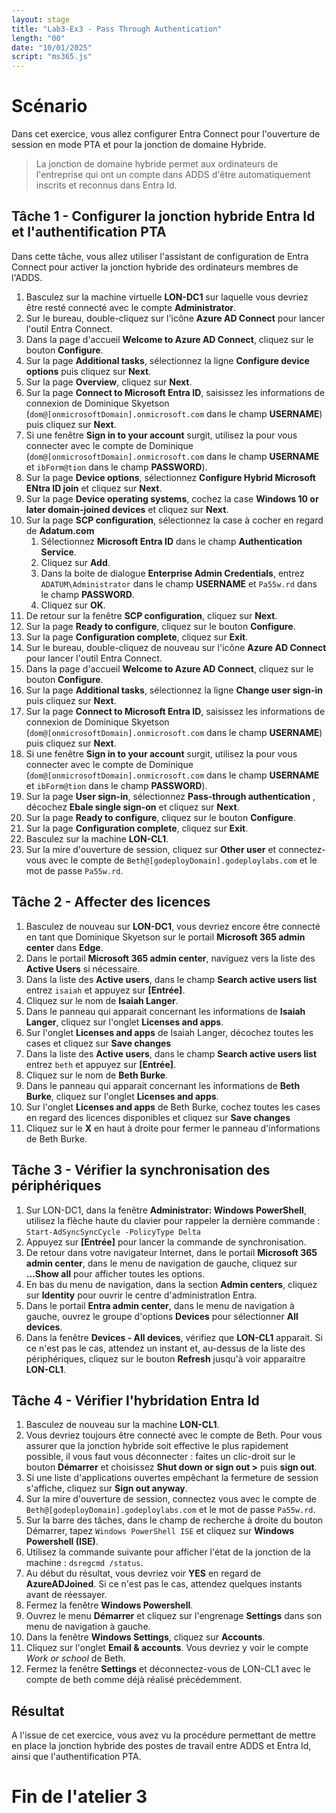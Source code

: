 ```yaml
---
layout: stage
title: "Lab3-Ex3 - Pass Through Authentication"
length: "00"
date: "10/01/2025"
script: "ms365.js"
---
```

# Scénario
Dans cet exercice, vous allez configurer Entra Connect pour l'ouverture de session en mode PTA et pour la jonction de domaine Hybride.  
> La jonction de domaine hybride permet aux ordinateurs de l'entreprise qui ont un compte dans ADDS d'être automatiquement inscrits et reconnus dans Entra Id.  

## Tâche 1 - Configurer la jonction hybride Entra Id et l'authentification PTA
Dans cette tâche, vous allez utiliser l'assistant de configuration de Entra Connect pour activer la jonction hybride des ordinateurs membres de l'ADDS.
1. Basculez sur la machine virtuelle **LON-DC1** sur laquelle vous devriez être resté connecté avec le compte **Administrator**.
1. Sur le bureau, double-cliquez sur l'icône **Azure AD Connect** pour lancer l'outil Entra Connect.
1. Dans la page d'accueil **Welcome to Azure AD Connect**, cliquez sur le bouton **Configure**.
1. Sur la page **Additional tasks**, sélectionnez la ligne **Configure device options** puis cliquez sur **Next**.
1. Sur la page **Overview**, cliquez sur **Next**.
1. Sur la page **Connect to Microsoft Entra ID**, saisissez les informations de connexion de Dominique Skyetson (```dom@[onmicrosoftDomain].onmicrosoft.com``` dans le champ **USERNAME**) puis cliquez sur **Next**.
1. Si une fenêtre **Sign in to your account** surgit, utilisez la pour vous connecter avec le compte de Dominique (```dom@[onmicrosoftDomain].onmicrosoft.com``` dans le champ **USERNAME** et ```ibForm@tion``` dans le champ **PASSWORD**).
1. Sur la page **Device options**, sélectionnez **Configure Hybrid Microsoft ENtra ID join** et cliquez sur **Next**.
1. Sur la page **Device operating systems**, cochez la case **Windows 10 or later domain-joined devices** et cliquez sur **Next**.
1. Sur la page **SCP configuration**, sélectionnez la case à cocher en regard de **Adatum.com**
	1. Sélectionnez **Microsoft Entra ID** dans le champ **Authentication Service**.
	1. Cliquez sur **Add**.
	1. Dans la boite de dialogue **Enterprise Admin Credentials**, entrez ```ADATUM\Administrator``` dans le champ **USERNAME** et ```Pa55w.rd``` dans le champ **PASSWORD**.
	1. Cliquez sur **OK**.
1. De retour sur la fenêtre **SCP configuration**, cliquez sur **Next**.
1. Sur la page **Ready to configure**, cliquez sur le bouton **Configure**.
1. Sur la page **Configuration complete**, cliquez sur **Exit**.
1. Sur le bureau, double-cliquez de nouveau sur l'icône **Azure AD Connect** pour lancer l'outil Entra Connect.
1. Dans la page d'accueil **Welcome to Azure AD Connect**, cliquez sur le bouton **Configure**.
1. Sur la page **Additional tasks**, sélectionnez la ligne **Change user sign-in** puis cliquez sur **Next**.
1. Sur la page **Connect to Microsoft Entra ID**, saisissez les informations de connexion de Dominique Skyetson (```dom@[onmicrosoftDomain].onmicrosoft.com``` dans le champ **USERNAME**) puis cliquez sur **Next**.
1. Si une fenêtre **Sign in to your account** surgit, utilisez la pour vous connecter avec le compte de Dominique (```dom@[onmicrosoftDomain].onmicrosoft.com``` dans le champ **USERNAME** et ```ibForm@tion``` dans le champ **PASSWORD**).
1. Sur la page **User sign-in**, sélectionnez **Pass-through authentication** , décochez **Ebale single sign-on** et cliquez sur **Next**.
1. Sur la page **Ready to configure**, cliquez sur le bouton **Configure**.
1. Sur la page **Configuration complete**, cliquez sur **Exit**.
1. Basculez sur la machine **LON-CL1**.
1. Sur la mire d'ouverture de session, cliquez sur **Other user** et connectez-vous avec le compte de  ```Beth@[godeployDomain].godeploylabs.com``` et le mot de passe ```Pa55w.rd```.

## Tâche 2 - Affecter des licences
1. Basculez de nouveau sur **LON-DC1**, vous devriez encore être connecté en tant que Dominique Skyetson sur le portail **Microsoft 365 admin center** dans **Edge**.
1. Dans le portail **Microsoft 365 admin center**, naviguez vers la liste des **Active Users** si nécessaire.
1. Dans la liste des **Active users**, dans le champ **Search active users list** entrez ```isaiah``` et appuyez sur **[Entrée]**.
1. Cliquez sur le nom de **Isaiah Langer**.
1. Dans le panneau qui apparait concernant les informations de **Isaiah Langer**, cliquez sur l'onglet **Licenses and apps**.
1. Sur l'onglet **Licenses and apps** de Isaiah Langer, décochez toutes les cases et cliquez sur **Save changes**
1. Dans la liste des **Active users**, dans le champ **Search active users list** entrez ```beth``` et appuyez sur **[Entrée]**.
1. Cliquez sur le nom de **Beth Burke**.
1. Dans le panneau qui apparait concernant les informations de **Beth Burke**, cliquez sur l'onglet **Licenses and apps**.
1. Sur l'onglet **Licenses and apps** de Beth Burke, cochez toutes les cases en regard des licences disponibles et cliquez sur **Save changes**
1. Cliquez sur le **X** en haut à droite pour fermer le panneau d'informations de Beth Burke.

## Tâche 3 - Vérifier la synchronisation des périphériques
1. Sur LON-DC1, dans la fenêtre **Administrator: Windows PowerShell**, utilisez la flèche haute du clavier pour rappeler la dernière commande :  
   ```Start-AdSyncSyncCycle -PolicyType Delta```
1. Appuyez sur **[Entrée]** pour lancer la commande de synchronisation.
1. De retour dans votre navigateur Internet, dans le portail **Microsoft 365 admin center**, dans le menu de navigation de gauche, cliquez sur **...Show all** pour afficher toutes les options.
1. En bas du menu de navigation, dans la section **Admin centers**, cliquez sur **Identity** pour ouvrir le centre d'administration Entra.
1. Dans le portail **Entra admin center**, dans le menu de navigation à gauche, ouvrez le groupe d'options **Devices** pour sélectionner **All devices**.
1. Dans la fenêtre **Devices - All devices**, vérifiez que **LON-CL1** apparait. Si ce n'est pas le cas, attendez un instant et, au-dessus de la liste des périphériques, cliquez sur le bouton **Refresh** jusqu'à voir apparaitre **LON-CL1**.

## Tâche 4 - Vérifier l'hybridation Entra Id
1. Basculez de nouveau sur la machine **LON-CL1**.
1. Vous devriez toujours être connecté avec le compte de Beth. Pour vous assurer que la jonction hybride soit effective le plus rapidement possible, il vous faut vous déconnecter : faites un clic-droit sur le bouton **Démarrer** et choisissez **Shut down or sign out >** puis **sign out**.
1. Si une liste d'applications ouvertes empêchant la fermeture de session s'affiche, cliquez sur **Sign out anyway**.
1. Sur la mire d'ouverture de session, connectez vous avec le compte de  ```Beth@[godeployDomain].godeploylabs.com``` et le mot de passe ```Pa55w.rd```.
1. Sur la barre des tâches, dans le champ de recherche à droite du bouton Démarrer, tapez ```Windows PowerShell ISE``` et cliquez sur **Windows Powershell (ISE)**.
1. Utilisez la commande suivante pour afficher l'état de la jonction de la machine : ```dsregcmd /status```.
1. Au début du résultat, vous devriez voir **YES** en regard de **AzureADJoined**. Si ce n'est pas le cas, attendez quelques instants avant de réessayer.
1. Fermez la fenêtre **Windows Powershell**.
1. Ouvrez le menu **Démarrer** et cliquez sur l'engrenage **Settings** dans son menu de navigation à gauche.
1. Dans la fenêtre **Windows Settings**, cliquez sur **Accounts**.
1. Cliquez sur l'onglet **Email & accounts**. Vous devriez y voir le compte *Work or school* de Beth.
1. Fermez la fenêtre **Settings** et déconnectez-vous de LON-CL1 avec le compte de beth comme déjà réalisé précédemment.

## Résultat
A l'issue de cet exercice, vous avez vu la procédure permettant de mettre en place la jonction hybride des postes de travail entre ADDS et Entra Id, ainsi que l'authentification PTA.

# Fin de l'atelier 3